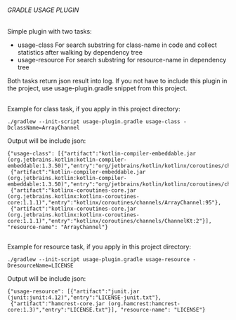 ###### GRADLE USAGE PLUGIN

Simple plugin with two tasks:

- usage-class For search substring for class-name in code and collect statistics after walking by dependency tree
- usage-resource For search substring for resource-name in dependency tree

Both tasks return json result into log. If you not have to include this plugin in the project, use usage-plugin.gradle snippet from this project.

##

Example for class task, if you apply in this project directory:
```text
./gradlew --init-script usage-plugin.gradle usage-class -DclassName=ArrayChannel
```
Output will be include json:
```text
{"usage-class": [{"artifact":"kotlin-compiler-embeddable.jar (org.jetbrains.kotlin:kotlin-compiler-embeddable:1.3.50)","entry":"org/jetbrains/kotlin/kotlinx/coroutines/channels/ArrayChannel:95"},
 {"artifact":"kotlin-compiler-embeddable.jar (org.jetbrains.kotlin:kotlin-compiler-embeddable:1.3.50)","entry":"org/jetbrains/kotlin/kotlinx/coroutines/channels/ChannelKt:2"},
 {"artifact":"kotlinx-coroutines-core.jar (org.jetbrains.kotlinx:kotlinx-coroutines-core:1.1.1)","entry":"kotlinx/coroutines/channels/ArrayChannel:95"},
 {"artifact":"kotlinx-coroutines-core.jar (org.jetbrains.kotlinx:kotlinx-coroutines-core:1.1.1)","entry":"kotlinx/coroutines/channels/ChannelKt:2"}], "resource-name": "ArrayChannel"}
```
##
Example for resource task, if you apply in this project directory:
```text
./gradlew --init-script usage-plugin.gradle usage-resource -DresourceName=LICENSE
```
Output will be include json:
```text
{"usage-resource": [{"artifact":"junit.jar (junit:junit:4.12)","entry":"LICENSE-junit.txt"},
 {"artifact":"hamcrest-core.jar (org.hamcrest:hamcrest-core:1.3)","entry":"LICENSE.txt"}], "resource-name": "LICENSE"}
```
